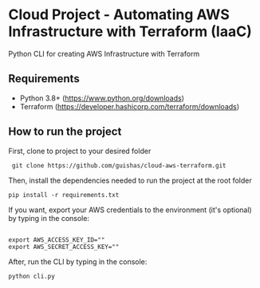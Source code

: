 # Cloud Project - Automating AWS Infrastructure with Terraform (IaaC)

Python CLI for creating AWS Infrastructure with Terraform

## Requirements

- Python 3.8+ (https://www.python.org/downloads)
- Terraform (https://developer.hashicorp.com/terraform/downloads)

## How to run the project

First, clone to project to your desired folder

<pre><code> git clone https://github.com/guishas/cloud-aws-terraform.git</code></pre>

Then, install the dependencies needed to run the project at the root folder

<pre><code>pip install -r requirements.txt</code></pre>

If you want, export your AWS credentials to the environment (it's optional) by typing in the console:

<pre><code> 
export AWS_ACCESS_KEY_ID="<YOUR_ACCESS_KEY_ID>"
export AWS_SECRET_ACCESS_KEY="<YOUR_SECRET_ACCESS_KEY>"
</code></pre>

After, run the CLI by typing in the console:

<pre><code>python cli.py</code></pre>
